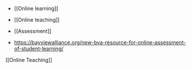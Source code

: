 - [[Online learning]]
- [[Online teaching]]
- [[Assessment]]

- https://bayviewalliance.org/new-bva-resource-for-online-assessment-of-student-learning/

[[Online Teaching]]
